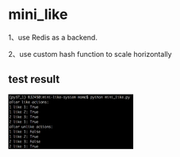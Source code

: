 # mini_like

1、use Redis as a backend.

2、use custom hash function to scale horizontally

## test result

<img src="https://github.com/Chris0325/mini-like-system/blob/master/static/mini_like_test.png" width = "50%" />
